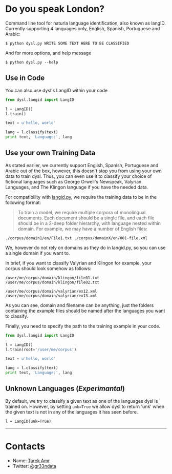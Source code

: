 # Do you speak London?

Command line tool for naturla language identification, also known as langID. Currently supporting 4 languages only, English, Spanish, Portuguese and Arabic:

`$ python dysl.py WRITE SOME TEXT HERE TO BE CLASSIFIED`

And for more options, and help message

`$ python dysl.py --help`

## Use in Code

You can also use dysl's LangID within your code

```python
from dysl.langid import LangID

l = LangID()
l.train()

text = u'hello, world'

lang = l.classify(text)
print text, 'Language:', lang
```
## Use your own Training Data

As stated earlier, we currently support English, Spanish, Portuguese and Arabic out of the box, however, this doesn't stop you from using your own data to train dysl. Thus, you can even use it to classify your choice of fictional languages such as George Orwell's Newspeak, Valyrian Languages, and The Klingon language if you have the needed data.

For compatibility with [langid.py](https://github.com/saffsd/langid.py), we require the training data to be in the following format:

> To train a model, we require multiple corpora of monolingual documents. Each document should be a single file, and each file should be in a 2-deep folder hierarchy, with language nested within domain. For example, we may have a number of English files:

`./corpus/domain1/en/File1.txt ./corpus/domainX/en/001-file.xml`

We, however do not rely on domains as they do in langid.py, so you can use a single domain if you want to.

In brief, if you want to classify Valyrian and Klingon for example, your corpus should look somehow as follows:

`/user/me/corpus/domain/klingon/file01.txt`
`/user/me/corpus/domain/klingon/file02.txt` 

`/user/me/corpus/domain/valyrian/ex12.xml`
`/user/me/corpus/domain/valyrian/ex13.xml`

As you can see, domain and filename can be anything, just the folders containing the example files should be named after the languages you want to classify. 

Finally, you need to specify the path to the training example in your code.

```python
from dysl.langid import LangID

l = LangID()
l.train(root='/user/me/corpus')

text = u'hello, world'

lang = l.classify(text)
print text, 'Language:', lang
```

## Unknown Languages (_Experimantal_)

By default, we try to classify a given text as one of the languages dysl is trained on. However, by setting `unk=True` we allow dysl to return 'unk' when the given text is not in any of the languages it has seen before. 

`l = LangID(unk=True)` 

***

# Contacts
 
+ Name: [Tarek Amr](http://tarekamr.appspot.com/)
+ Twitter: [@gr33ndata](https://twitter.com/gr33ndata)
